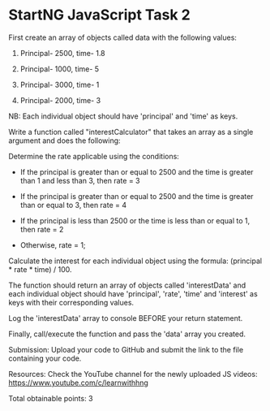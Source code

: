 # StartNG JavaScript Task 2

First create an array of objects called data with the following values:

1. Principal- 2500, time- 1.8

2. Principal- 1000, time- 5

3. Principal- 3000, time- 1

4. Principal- 2000, time- 3
 

NB: Each individual object should have 'principal' and 'time' as keys.

Write a function called "interestCalculator" that takes an array as a single argument and does the following:


Determine the rate applicable using the conditions:

* If the principal is greater than or equal to 2500 and the time is greater than 1 and less than 3, then rate = 3

* If the principal is greater than or equal to 2500 and the time is greater than or equal to 3, then rate = 4

* If the principal is less than 2500 or the time is less than or equal to 1, then rate = 2

* Otherwise, rate = 1;

Calculate the interest for each individual object using the formula: (principal * rate * time) / 100. 

The function should return an array of objects called 'interestData' and each individual object should have 'principal', 'rate', 'time' and 'interest' as keys with their corresponding values.

Log the 'interestData' array to console BEFORE your return statement.

Finally, call/execute the function and pass the 'data' array you created.

 

Submission: Upload your code to GitHub and submit the link to the file containing your code.

Resources: Check the YouTube channel for the newly uploaded JS videos: https://www.youtube.com/c/learnwithhng

Total obtainable points: 3
